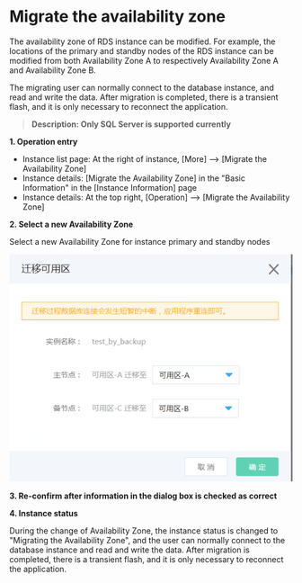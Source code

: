 # Migrate the availability zone
The availability zone of RDS instance can be modified. For example, the locations of the primary and standby nodes of the RDS instance can be modified from both Availability Zone A to respectively Availability Zone A and Availability Zone B.

The migrating user can normally connect to the database instance, and read and write the data. After migration is completed, there is a transient flash, and it is only necessary to reconnect the application.

> **Description: Only SQL Server is supported currently**

**1. Operation entry**
- Instance list page: At the right of instance, [More] --> [Migrate the Availability Zone]
- Instance details: [Migrate the Availability Zone] in the "Basic Information" in the [Instance Information] page
- Instance details: At the top right, [Operation] --> [Migrate the Availability Zone]

**2. Select a new Availability Zone**

Select a new Availability Zone for instance primary and standby nodes

![选择新可用区](../../../../../image/RDS/Migrate-AZ-1.png)

**3. Re-confirm after information in the dialog box is checked as correct**

**4. Instance status**

During the change of Availability Zone, the instance status is changed to "Migrating the Availability Zone", and the user can normally connect to the database instance and read and write the data. After migration is completed, there is a transient flash, and it is only necessary to reconnect the application.
